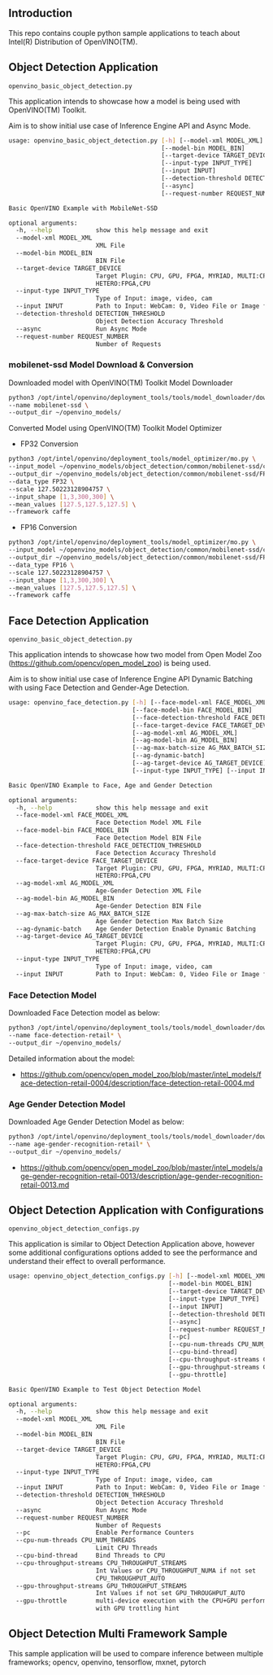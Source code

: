 ## Introduction

This repo contains couple python sample applications to teach about Intel(R) Distribution of OpenVINO(TM).

## Object Detection Application

`openvino_basic_object_detection.py`  

This application intends to showcase how a model is being used with OpenVINO(TM) Toolkit. 

Aim is to show initial use case of Inference Engine API and Async Mode.

```bash
usage: openvino_basic_object_detection.py [-h] [--model-xml MODEL_XML]
                                          [--model-bin MODEL_BIN]
                                          [--target-device TARGET_DEVICE]
                                          [--input-type INPUT_TYPE]
                                          [--input INPUT]
                                          [--detection-threshold DETECTION_THRESHOLD]
                                          [--async]
                                          [--request-number REQUEST_NUMBER]

Basic OpenVINO Example with MobileNet-SSD

optional arguments:
  -h, --help            show this help message and exit
  --model-xml MODEL_XML
                        XML File
  --model-bin MODEL_BIN
                        BIN File
  --target-device TARGET_DEVICE
                        Target Plugin: CPU, GPU, FPGA, MYRIAD, MULTI:CPU,GPU,
                        HETERO:FPGA,CPU
  --input-type INPUT_TYPE
                        Type of Input: image, video, cam
  --input INPUT         Path to Input: WebCam: 0, Video File or Image file
  --detection-threshold DETECTION_THRESHOLD
                        Object Detection Accuracy Threshold
  --async               Run Async Mode
  --request-number REQUEST_NUMBER
                        Number of Requests
```

### mobilenet-ssd Model Download & Conversion

Downloaded model with OpenVINO(TM) Toolkit Model Downloader

```bash
python3 /opt/intel/openvino/deployment_tools/tools/model_downloader/downloader.py \
--name mobilenet-ssd \
--output_dir ~/openvino_models/
```

Converted Model using OpenVINO(TM) Toolkit Model Optimizer

- FP32 Conversion

```bash
python3 /opt/intel/openvino/deployment_tools/model_optimizer/mo.py \
--input_model ~/openvino_models/object_detection/common/mobilenet-ssd/caffe/mobilenet-ssd.caffemodel \
--output_dir ~/openvino_models/object_detection/common/mobilenet-ssd/FP32 \
--data_type FP32 \
--scale 127.50223128904757 \
--input_shape [1,3,300,300] \
--mean_values [127.5,127.5,127.5] \
--framework caffe
``` 

- FP16 Conversion

```bash
python3 /opt/intel/openvino/deployment_tools/model_optimizer/mo.py \
--input_model ~/openvino_models/object_detection/common/mobilenet-ssd/caffe/mobilenet-ssd.caffemodel \
--output_dir ~/openvino_models/object_detection/common/mobilenet-ssd/FP16 \
--data_type FP16 \
--scale 127.50223128904757 \
--input_shape [1,3,300,300] \
--mean_values [127.5,127.5,127.5] \
--framework caffe
```

## Face Detection Application

`openvino_basic_object_detection.py`  

This application intends to showcase how two model from Open Model Zoo (https://github.com/opencv/open_model_zoo) is being used.

Aim is to show initial use case of Inference Engine API Dynamic Batching with using Face Detection and Gender-Age Detection.

```bash
usage: openvino_face_detection.py [-h] [--face-model-xml FACE_MODEL_XML]
                                  [--face-model-bin FACE_MODEL_BIN]
                                  [--face-detection-threshold FACE_DETECTION_THRESHOLD]
                                  [--face-target-device FACE_TARGET_DEVICE]
                                  [--ag-model-xml AG_MODEL_XML]
                                  [--ag-model-bin AG_MODEL_BIN]
                                  [--ag-max-batch-size AG_MAX_BATCH_SIZE]
                                  [--ag-dynamic-batch]
                                  [--ag-target-device AG_TARGET_DEVICE]
                                  [--input-type INPUT_TYPE] [--input INPUT]

Basic OpenVINO Example to Face, Age and Gender Detection

optional arguments:
  -h, --help            show this help message and exit
  --face-model-xml FACE_MODEL_XML
                        Face Detection Model XML File
  --face-model-bin FACE_MODEL_BIN
                        Face Detection Model BIN File
  --face-detection-threshold FACE_DETECTION_THRESHOLD
                        Face Detection Accuracy Threshold
  --face-target-device FACE_TARGET_DEVICE
                        Target Plugin: CPU, GPU, FPGA, MYRIAD, MULTI:CPU,GPU,
                        HETERO:FPGA,CPU
  --ag-model-xml AG_MODEL_XML
                        Age-Gender Detection XML File
  --ag-model-bin AG_MODEL_BIN
                        Age-Gender Detection BIN File
  --ag-max-batch-size AG_MAX_BATCH_SIZE
                        Age Gender Detection Max Batch Size
  --ag-dynamic-batch    Age Gender Detection Enable Dynamic Batching
  --ag-target-device AG_TARGET_DEVICE
                        Target Plugin: CPU, GPU, FPGA, MYRIAD, MULTI:CPU,GPU,
                        HETERO:FPGA,CPU
  --input-type INPUT_TYPE
                        Type of Input: image, video, cam
  --input INPUT         Path to Input: WebCam: 0, Video File or Image file
```

### Face Detection Model

Downloaded Face Detection model as below:

```bash
python3 /opt/intel/openvino/deployment_tools/tools/model_downloader/downloader.py \
--name face-detection-retail* \
--output_dir ~/openvino_models/
```

Detailed information about the model:

- https://github.com/opencv/open_model_zoo/blob/master/intel_models/face-detection-retail-0004/description/face-detection-retail-0004.md

### Age Gender Detection Model

Downloaded Age Gender Detection Model as below:

```bash
python3 /opt/intel/openvino/deployment_tools/tools/model_downloader/downloader.py \
--name age-gender-recognition-retail* \
--output_dir ~/openvino_models/
```

- https://github.com/opencv/open_model_zoo/blob/master/intel_models/age-gender-recognition-retail-0013/description/age-gender-recognition-retail-0013.md

## Object Detection Application with Configurations

`openvino_object_detection_configs.py`

This application is similar to Object Detection Application above, however some additional configurations options added to see the performance and understand their effect to overall performance.

```bash
usage: openvino_object_detection_configs.py [-h] [--model-xml MODEL_XML]
                                            [--model-bin MODEL_BIN]
                                            [--target-device TARGET_DEVICE]
                                            [--input-type INPUT_TYPE]
                                            [--input INPUT]
                                            [--detection-threshold DETECTION_THRESHOLD]
                                            [--async]
                                            [--request-number REQUEST_NUMBER]
                                            [--pc]
                                            [--cpu-num-threads CPU_NUM_THREADS]
                                            [--cpu-bind-thread]
                                            [--cpu-throughput-streams CPU_THROUGHPUT_STREAMS]
                                            [--gpu-throughput-streams GPU_THROUGHPUT_STREAMS]
                                            [--gpu-throttle]

Basic OpenVINO Example to Test Object Detection Model

optional arguments:
  -h, --help            show this help message and exit
  --model-xml MODEL_XML
                        XML File
  --model-bin MODEL_BIN
                        BIN File
  --target-device TARGET_DEVICE
                        Target Plugin: CPU, GPU, FPGA, MYRIAD, MULTI:CPU,GPU,
                        HETERO:FPGA,CPU
  --input-type INPUT_TYPE
                        Type of Input: image, video, cam
  --input INPUT         Path to Input: WebCam: 0, Video File or Image file
  --detection-threshold DETECTION_THRESHOLD
                        Object Detection Accuracy Threshold
  --async               Run Async Mode
  --request-number REQUEST_NUMBER
                        Number of Requests
  --pc                  Enable Performance Counters
  --cpu-num-threads CPU_NUM_THREADS
                        Limit CPU Threads
  --cpu-bind-thread     Bind Threads to CPU
  --cpu-throughput-streams CPU_THROUGHPUT_STREAMS
                        Int Values or CPU_THROUGHPUT_NUMA if not set
                        CPU_THROUGHPUT_AUTO
  --gpu-throughput-streams GPU_THROUGHPUT_STREAMS
                        Int Values if not set GPU_THROUGHPUT_AUTO
  --gpu-throttle        multi-device execution with the CPU+GPU performs best
                        with GPU trottling hint
```

## Object Detection Multi Framework Sample

This sample application will be used to compare inference between multiple frameworks; opencv, openvino, tensorflow, mxnet, pytorch
